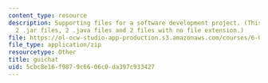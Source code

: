 ```yaml
---
content_type: resource
description: Supporting files for a software development project. (This ZIP file contains
  2 .jar files, 2 .java files and 2 files with no file extension.)
file: https://ol-ocw-studio-app-production.s3.amazonaws.com/courses/6-005-elements-of-software-construction-fall-2008/5cbc8e16f9879c6606c0da397c933427_guichat.zip
file_type: application/zip
resourcetype: Other
title: guichat
uid: 5cbc8e16-f987-9c66-06c0-da397c933427
---
```

